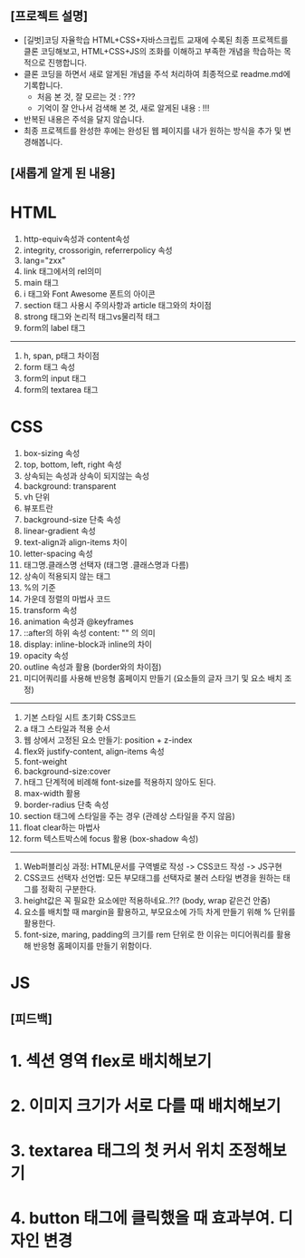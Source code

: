 ## [프로젝트 설명]

- [길벗]코딩 자율학습 HTML+CSS+자바스크립트 교재에 수록된 최종 프로젝트를 클론 코딩해보고, HTML+CSS+JS의 조화를 이해하고 부족한 개념을 학습하는 목적으로 진행합니다.
- 클론 코딩을 하면서 새로 알게된 개념을 주석 처리하여 최종적으로 readme.md에 기록합니다.
  - 처음 본 것, 잘 모르는 것 : ???
  - 기억이 잘 안나서 검색해 본 것, 새로 알게된 내용 : !!!
- 반복된 내용은 주석을 달지 않습니다.
- 최종 프로젝트를 완성한 후에는 완성된 웹 페이지를 내가 원하는 방식을 추가 및 변경해봅니다.

## [새롭게 알게 된 내용]

# HTML

1. http-equiv속성과 content속성
2. integrity, crossorigin, referrerpolicy 속성
3. lang="zxx"
4. link 태그에서의 rel의미
5. main 태그
6. i 태그와 Font Awesome 폰트의 아이콘
7. section 태그 사용시 주의사항과 article 태그와의 차이점
8. strong 태그와 논리적 태그vs물리적 태그
9. form의 label 태그

---

1. h, span, p태그 차이점
2. form 태그 속성
3. form의 input 태그
4. form의 textarea 태그

# CSS

1. box-sizing 속성
2. top, bottom, left, right 속성
3. 상속되는 속성과 상속이 되지않는 속성
4. background: transparent
5. vh 단위
6. 뷰포트란
7. background-size 단축 속성
8. linear-gradient 속성
9. text-align과 align-items 차이
10. letter-spacing 속성
11. 태그명.클래스명 선택자 (태그명 .클래스명과 다름)
12. 상속이 적용되지 않는 태그
13. %의 기준
14. 가운데 정렬의 마법사 코드
15. transform 속성
16. animation 속성과 @keyframes
17. ::after의 하위 속성 content: "" 의 의미
18. display: inline-block과 inline의 차이
19. opacity 속성
20. outline 속성과 활용 (border와의 차이점)
21. 미디어쿼리를 사용해 반응형 홈페이지 만들기 (요소들의 글자 크기 및 요소 배치 조정)

---

1. 기본 스타일 시트 초기화 CSS코드
2. a 태그 스타일과 적용 순서
3. 웹 상에서 고정된 요소 만들기: position + z-index
4. flex와 justify-content, align-items 속성
5. font-weight
6. background-size:cover
7. h태그 단계적에 비례해 font-size를 적용하지 않아도 된다.
8. max-width 활용
9. border-radius 단축 속성
10. section 태그에 스타일을 주는 경우 (관례상 스타일을 주지 않음)
11. float clear하는 마법사
12. form 텍스트박스에 focus 활용 (box-shadow 속성)

---

1. Web퍼블리싱 과정: HTML문서를 구역별로 작성 -> CSS코드 작성 -> JS구현
2. CSS코드 선택자 선언법: 모든 부모태그를 선택자로 불러 스타일 변경을 원하는 태그를 정확히 구분한다.
3. height값은 꼭 필요한 요소에만 적용하네요..?!? (body, wrap 같은건 안줌)
4. 요소를 배치할 때 margin을 활용하고, 부모요소에 가득 차게 만들기 위해 % 단위를 활용한다.
5. font-size, maring, padding의 크기를 rem 단위로 한 이유는 미디어쿼리를 활용해 반응형 홈페이지를 만들기 위함이다.

# JS

## [피드백]

# 1. 섹션 영역 flex로 배치해보기

# 2. 이미지 크기가 서로 다를 때 배치해보기

# 3. textarea 태그의 첫 커서 위치 조정해보기

# 4. button 태그에 클릭했을 때 효과부여. 디자인 변경
